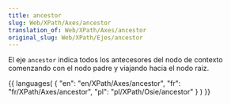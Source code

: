 ```yaml
---
title: ancestor
slug: Web/XPath/Axes/ancestor
translation_of: Web/XPath/Axes/ancestor
original_slug: Web/XPath/Ejes/ancestor
---
```

El eje `ancestor` indica todos los antecesores del nodo de contexto comenzando con el nodo padre y viajando hacia el nodo raiz.

{{ languages( { "en": "en/XPath/Axes/ancestor", "fr": "fr/XPath/Axes/ancestor", "pl": "pl/XPath/Osie/ancestor" } ) }}
